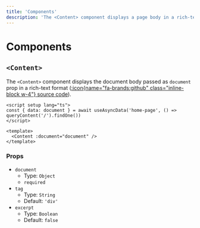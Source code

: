 ```yaml
---
title: 'Components'
description: 'The <Content> component displays a page body in a rich-text format.'
---
```


# Components

## `<Content>`

The `<Content>` component displays the document body passed as `document` prop in a rich-text format ([:icon{name="fa-brands:github" class="inline-block w-4"} source code](https://github.com/nuxt/content/blob/main/src/runtime/components/Content.vue)).

```vue
<script setup lang="ts">
const { data: document } = await useAsyncData('home-page', () => queryContent('/').findOne())
</script>

<template>
  <Content :document="document" />
</template>
```

### Props

- `document`
  - Type: `Object`
  - `required`
- `tag`
  - Type: `String`
  - Default: `'div'`
- `excerpt`
  - Type: `Boolean`
  - Default: `false`
